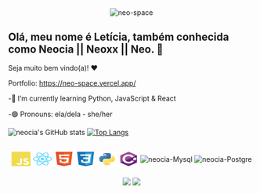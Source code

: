 <div align="center"> 
<img align="center" alt="neo-space" height="300" width="500" src="https://github.com/neocia/NeoWorld/blob/master/LOGO-GREENLIGHT.png">
</div>



## Olá, meu nome é Letícia, também conhecida como Neocia || Neoxx || Neo. 💚


Seja muito bem vindo(a)! ♥

Portfolio: https://neo-space.vercel.app/

-🌱 I’m currently learning Python, JavaScript & React

-🟢 Pronouns: ela/dela - she/her



![neocia's GitHub stats](https://github-readme-stats.vercel.app/api?username=neocia&theme=shadow_green&show_icons=true&card_width=250)
[![Top Langs](https://github-readme-stats.vercel.app/api/top-langs/?username=neocia&layout=compact&theme=shadow_green&show_icons=true&card_width=250)](https://github.com/neocia/github-readme-stats)



<div style="display: inline_block" align="center"><br>
  <img align="center" alt="neocia-Js" height="30" width="40" src="https://raw.githubusercontent.com/devicons/devicon/master/icons/javascript/javascript-plain.svg">
  <img align="center" alt="neocia-React" height="30" width="40" src="https://raw.githubusercontent.com/devicons/devicon/master/icons/react/react-original.svg">
  <img align="center" alt="neocia-HTML" height="30" width="40" src="https://raw.githubusercontent.com/devicons/devicon/master/icons/html5/html5-original.svg">
  <img align="center" alt="neocia-CSS" height="30" width="40" src="https://raw.githubusercontent.com/devicons/devicon/master/icons/css3/css3-original.svg">
  <img align="center" alt="neocia-Python" height="30" width="40" src="https://raw.githubusercontent.com/devicons/devicon/master/icons/python/python-original.svg">
  <img align="center" alt="neocia-Csharp" height="30" width="40" src="https://raw.githubusercontent.com/devicons/devicon/master/icons/csharp/csharp-original.svg">
  <img align="center" alt="neocia-Mysql" height="30" width="40" src="https://cdn.jsdelivr.net/gh/devicons/devicon@latest/icons/mysql/mysql-original-wordmark.svg">
  <img align="center" alt="neocia-Postgre" height="30" width="40" src="https://cdn.jsdelivr.net/gh/devicons/devicon@latest/icons/postgresql/postgresql-original-wordmark.svg">

          
          
</div>

###

<div align="center"> 
  <a href = "lsouzagbrl@gmail.com"><img src="https://img.shields.io/badge/-Gmail-%23333?style=for-the-badge&logo=gmail&logoColor=white" target="_blank"></a>
  <a href="[https://www.linkedin.com/in/rafaella-ballerini-45875016a](https://www.linkedin.com/in/leticia-gabriella-852838101/)" target="_blank"><img src="https://img.shields.io/badge/-LinkedIn-%230077B5?style=for-the-badge&logo=linkedin&logoColor=white" target="_blank"></a> 
  
</div>
